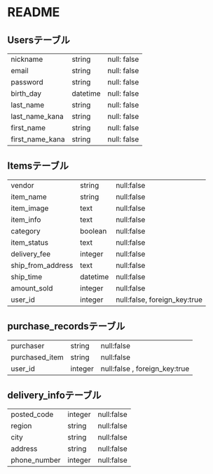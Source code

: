 # README

## Usersテーブル

|                 |          |             |
| --------------- | -------- | ----------- |
| nickname        | string   | null: false |
| email           | string   | null: false |
| password        | string   | null: false |
| birth_day       | datetime | null: false |
| last_name       | string   | null: false |
| last_name_kana  | string   | null: false |
| first_name      | string   | null: false |
| first_name_kana | string   | null: false |

## Itemsテーブル

|                   |          |                              |
| ----------------- | -------- | ---------------------------- |
| vendor            | string   | null:false                   |
| item_name         | string   | null:false                   |
| item_image        | text     | null:false                   |
| item_info         | text     | null:false                   |
| category          | boolean  | null:false                   |
| item_status       | text     | null:false                   |
| delivery_fee      | integer  | null:false                   |
| ship_from_address | text     | null:false                   |
| ship_time         | datetime | null:false                   |
| amount_sold       | integer  | null:false                   |
| user_id           | integer  | null:false, foreign_key:true |


## purchase_recordsテーブル
|                |         |                               | 
| -------------- | ------- | ----------------------------- | 
| purchaser      | string  | null:false                    | 
| purchased_item | string  | null:false                    | 
| user_id        | integer | null:false , foreign_key:true | 

## delivery_infoテーブル
|              |         |            | 
| ------------ | ------- | ---------- | 
| posted_code  | integer | null:false | 
| region       | string  | null:false | 
| city         | string  | null:false | 
| address      | string  | null:false | 
| phone_number | integer | null:false | 
